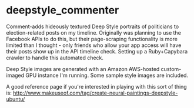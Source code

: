 # deepstyle_commenter
Comment-adds hideously textured Deep Style portraits of politicians to election-related posts on my timeline. Originally was planning to use the Facebook APIs to do this, but their page-scraping functionality is more limited than I thought - only friends who allow your app access will have their posts show up in the API timeline check. Setting up a Ruby+Capybara crawler to handle this automated check.

Deep Style images are generated with an Amazon AWS-hosted custom-imaged GPU instance I'm running. Some sample style images are included. 

A good reference page if you're interested in playing with this sort of thing is:  http://www.makeuseof.com/tag/create-neural-paintings-deepstyle-ubuntu/
